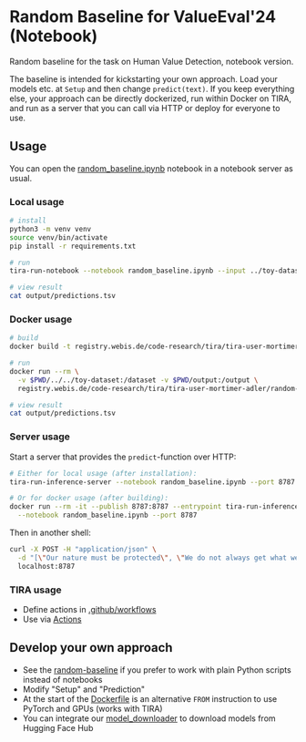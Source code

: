 # Random Baseline for ValueEval'24 (Notebook)
Random baseline for the task on Human Value Detection, notebook version.

The baseline is intended for kickstarting your own approach. Load your models
etc. at `Setup` and then change `predict(text)`. If you keep everything else,
your approach can be directly dockerized, run within Docker on TIRA, and run as
a server that you can call via HTTP or deploy for everyone to use.

## Usage
You can open the [random_baseline.ipynb](random_baseline.ipynb) notebook in a notebook server as usual.

### Local usage
```bash
# install
python3 -m venv venv
source venv/bin/activate
pip install -r requirements.txt

# run
tira-run-notebook --notebook random_baseline.ipynb --input ../toy-dataset --output output

# view result
cat output/predictions.tsv
```

### Docker usage
```bash
# build
docker build -t registry.webis.de/code-research/tira/tira-user-mortimer-adler/random-baseline-notebook:1.0.0 .

# run
docker run --rm \
  -v $PWD/../../toy-dataset:/dataset -v $PWD/output:/output \
  registry.webis.de/code-research/tira/tira-user-mortimer-adler/random-baseline-notebook:1.0.0

# view result
cat output/predictions.tsv
```

### Server usage
Start a server that provides the `predict`-function over HTTP:
```bash
# Either for local usage (after installation):
tira-run-inference-server --notebook random_baseline.ipynb --port 8787

# Or for docker usage (after building):
docker run --rm -it --publish 8787:8787 --entrypoint tira-run-inference-server valueeval24-random-baseline-notebook:1.0.0 \
  --notebook random_baseline.ipynb --port 8787
```
Then in another shell:
```bash
curl -X POST -H "application/json" \
  -d "[\"Our nature must be protected\", \"We do not always get what we want\"]" \
  localhost:8787
```

### TIRA usage
- Define actions in [.github/workflows](.github/workflows/)
- Use via [Actions](https://github.com/tira-io/valueeval-2024-human-value-detection-mortimer-adler/actions)


## Develop your own approach
- See the [random-baseline](../random-baseline/) if you prefer to work with plain Python scripts instead of notebooks
- Modify "Setup" and "Prediction"
- At the start of the [Dockerfile](Dockerfile) is an alternative `FROM` instruction to use PyTorch and GPUs (works with TIRA)
- You can integrate our [model_downloader](../model-downloader/) to download models from Hugging Face Hub

